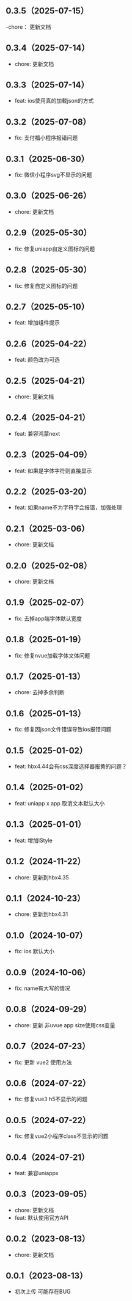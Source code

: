 ## 0.3.5（2025-07-15）
-chore： 更新文档
## 0.3.4（2025-07-14）
- chore: 更新文档
## 0.3.3（2025-07-14）
- feat: ios使用真的加载json的方式
## 0.3.2（2025-07-08）
- fix: 支付福小程序报错问题
## 0.3.1（2025-06-30）
- fix: 微信小程序svg不显示的问题
## 0.3.0（2025-06-26）
- chore: 更新文档
## 0.2.9（2025-05-30）
- fix: 修复uniapp自定义图标的问题
## 0.2.8（2025-05-30）
- fix: 修复自定义图标的问题
## 0.2.7（2025-05-10）
- feat: 增加组件提示
## 0.2.6（2025-04-22）
- feat: 颜色改为可选
## 0.2.5（2025-04-21）
- chore: 更新文档
## 0.2.4（2025-04-21）
- feat: 兼容鸿蒙next
## 0.2.3（2025-04-09）
- feat: 如果是字体字符则直接显示
## 0.2.2（2025-03-20）
- feat: 如果name不为字符字会报错，加强处理
## 0.2.1（2025-03-06）
- chore: 更新文档
## 0.2.0（2025-02-08）
- chore: 更新文档
## 0.1.9（2025-02-07）
- fix: 去掉app端字体默认宽度
## 0.1.8（2025-01-19）
- fix: 修复nvue加载字体文体问题
## 0.1.7（2025-01-13）
- chore: 去掉多余判断
## 0.1.6（2025-01-13）
- fix: 修复因json文件错误导致ios报错问题
## 0.1.5（2025-01-02）
- feat: hbx4.44会有css深度选择器报黄的问题？
## 0.1.4（2025-01-02）
- feat: uniapp x app 取消文本默认大小
## 0.1.3（2025-01-01）
- feat: 增加lStyle
## 0.1.2（2024-11-22）
- chore: 更新到hbx4.35
## 0.1.1（2024-10-23）
- chore: 更新到hbx4.31
## 0.1.0（2024-10-07）
- fix: ios 默认大小
## 0.0.9（2024-10-06）
- fix: name有大写的情况
## 0.0.8（2024-09-29）
- chore: 更新 非uvue app size使用css变量
## 0.0.7（2024-07-23）
- fix: 更新 vue2 使用方法
## 0.0.6（2024-07-22）
- fix: 修复vue3 h5不显示的问题
## 0.0.5（2024-07-22）
- fix: 修复vue2小程序class不显示的问题
## 0.0.4（2024-07-21）
- feat: 兼容uniappx
## 0.0.3（2023-09-05）
- chore: 更新文档
- feat: 默认使用官方API
## 0.0.2（2023-08-13）
- chore: 更新文档
## 0.0.1（2023-08-13）
- 初次上传 可能存在BUG
